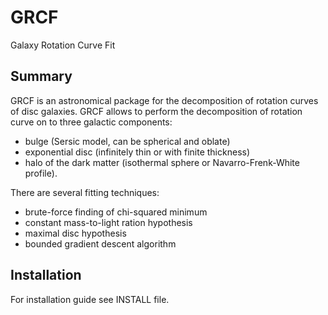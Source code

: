 GRCF
====
Galaxy Rotation Curve Fit

## Summary
GRCF is an astronomical package for the decomposition of rotation
curves of disc galaxies. GRCF allows to perform the decomposition
of rotation curve on to three galactic components:

- bulge (Sersic model, can be spherical and oblate)
- exponential disc (infinitely thin or with finite thickness)
- halo of the dark matter (isothermal sphere or Navarro-Frenk-White profile). 

There are several fitting techniques:

- brute-force finding of chi-squared minimum
- constant mass-to-light ration hypothesis
- maximal disc hypothesis
- bounded gradient descent algorithm 

## Installation

For installation guide see INSTALL file. 